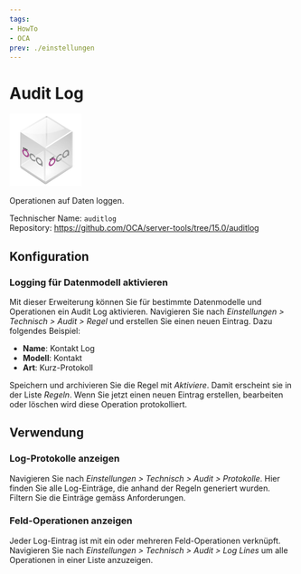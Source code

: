 ```yaml
---
tags:
- HowTo
- OCA
prev: ./einstellungen
---
```

# Audit Log
![icon_oca_app](assets/icon_oca_app.png)

Operationen auf Daten loggen.

Technischer Name: `auditlog`\
Repository: <https://github.com/OCA/server-tools/tree/15.0/auditlog>

## Konfiguration

### Logging für Datenmodell aktivieren

Mit dieser Erweiterung können Sie für bestimmte Datenmodelle und Operationen ein Audit Log aktivieren. Navigieren Sie nach *Einstellungen > Technisch > Audit > Regel* und erstellen Sie einen neuen Eintrag. Dazu folgendes Beispiel:

* **Name**: Kontakt Log
* **Modell**: Kontakt
* **Art**: Kurz-Protokoll

Speichern und archivieren Sie die Regel mit *Aktiviere*. Damit erscheint sie in der Liste *Regeln*. Wenn Sie jetzt einen neuen Eintrag erstellen, bearbeiten oder löschen wird diese Operation protokolliert.

## Verwendung

### Log-Protokolle anzeigen

Navigieren Sie nach *Einstellungen > Technisch > Audit > Protokolle*. Hier finden Sie alle Log-Einträge, die anhand der Regeln generiert wurden. Filtern Sie die Einträge gemäss Anforderungen.

### Feld-Operationen anzeigen

Jeder Log-Eintrag ist mit ein oder mehreren Feld-Operationen verknüpft. Navigieren Sie nach *Einstellungen > Technisch > Audit > Log Lines* um alle Operationen in einer Liste anzuzeigen. 